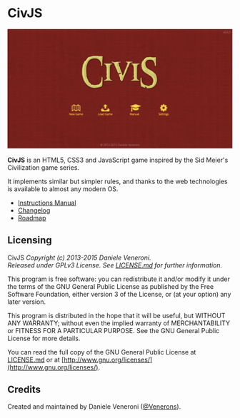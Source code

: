 # CivJS
![CivJS](/img/Civis-main-menu.png)

**CivJS** is an HTML5, CSS3 and JavaScript game inspired by the Sid Meier's Civilization game series.

It implements similar but simpler rules, and thanks to the web technologies is available to almost any modern OS.

* [Instructions Manual](https://github.com/Venerons/CivJS/wiki/Instructions-Manual)
* [Changelog](https://github.com/Venerons/CivJS/wiki/Changelog)
* [Roadmap](https://github.com/Venerons/CivJS/wiki/Roadmap)

## Licensing
CivJS
_Copyright (c) 2013-2015 Daniele Veneroni._  
_Released under GPLv3 License. See [LICENSE.md](LICENSE.md) for further information._  

This program is free software: you can redistribute it and/or modify it under the terms of the GNU General Public License as published by the Free Software Foundation, either version 3 of the License, or (at your option) any later version.  

This program is distributed in the hope that it will be useful, but WITHOUT ANY WARRANTY; without even the implied warranty of
MERCHANTABILITY or FITNESS FOR A PARTICULAR PURPOSE. See the GNU General Public License for more details.  

You can read the full copy of the GNU General Public License at [LICENSE.md](LICENSE.md) or at [http://www.gnu.org/licenses/](http://www.gnu.org/licenses/).  

## Credits

Created and maintained by Daniele Veneroni ([@Venerons](http://twitter.com/Venerons)).
